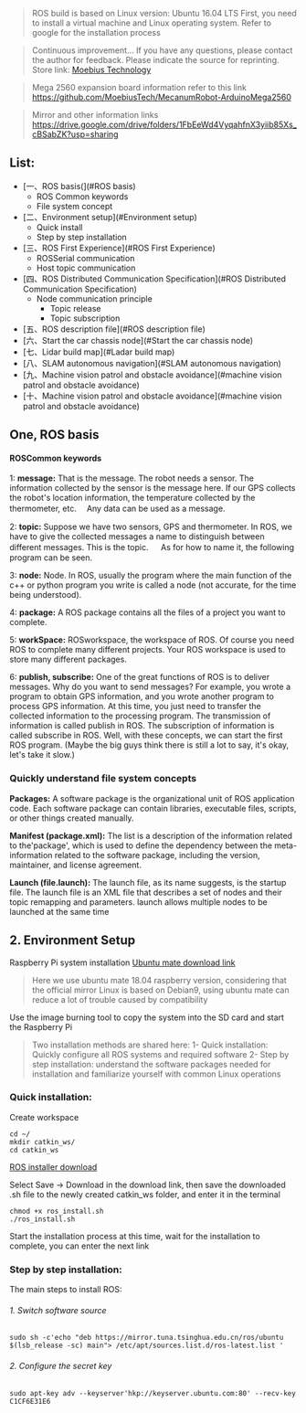> ROS build is based on Linux version: Ubuntu 16.04 LTS
First, you need to install a virtual machine and Linux operating system. Refer to google for the installation process

> Continuous improvement... If you have any questions, please contact the author for feedback. Please indicate the source for reprinting.
Store link: [Moebius Technology](https://www.aliexpress.com/store/5248059?spm=a2g0o.store_home.pcShopHead_352031876.0)

>Mega 2560 expansion board information refer to this link
https://github.com/MoebiusTech/MecanumRobot-ArduinoMega2560

> Mirror and other information links
https://drive.google.com/drive/folders/1FbEeWd4VyqahfnX3yiib85Xs_cBSabZK?usp=sharing

## List:
- [一、ROS basis(](#ROS basis)
    - ROS Common keywords
    - File system concept
- [二、Environment setup](#Environment setup)
    - Quick install
    - Step by step installation
- [三、ROS First Experience](#ROS First Experience)
    - ROSSerial communication
    - Host topic communication
- [四、ROS Distributed Communication Specification](#ROS Distributed Communication Specification)
    - Node communication principle
        - Topic release
        - Topic subscription
- [五、ROS description file](#ROS description file)
- [六、Start the car chassis node](#Start the car chassis node)
- [七、Lidar build map](#Ladar build map)
- [八、SLAM autonomous navigation](#SLAM autonomous navigation)
- [九、Machine vision patrol and obstacle avoidance](#machine vision patrol and obstacle avoidance)
- [十、Machine vision patrol and obstacle avoidance](#machine vision patrol and obstacle avoidance)


<h2 id="ROS basis">One, ROS basis</h2>

#### ROSCommon keywords
1: **message:** That is the message. The robot needs a sensor. The information collected by the sensor is the message here. If our GPS collects the robot's location information, the temperature collected by the thermometer, etc. 　Any data can be used as a message.

2: **topic:** Suppose we have two sensors, GPS and thermometer. In ROS, we have to give the collected messages a name to distinguish between different messages. This is the topic. 　 As for how to name it, the following program can be seen.

3: **node:** Node. In ROS, usually the program where the main function of the c++ or python program you write is called a node (not accurate, for the time being understood).

4: **package:** A ROS package contains all the files of a project you want to complete.

5: **workSpace:** ROSworkspace, the workspace of ROS. Of course you need ROS to complete many different projects. Your ROS workspace is used to store many different packages.

6: **publish, subscribe:** One of the great functions of ROS is to deliver messages. Why do you want to send messages? For example, you wrote a program to obtain GPS information, and you wrote another program to process GPS information. At this time, you just need to transfer the collected information to the processing program. The transmission of information is called publish in ROS. The subscription of information is called subscribe in ROS.
Well, with these concepts, we can start the first ROS program. (Maybe the big guys think there is still a lot to say, it's okay, let's take it slow.)

### Quickly understand file system concepts

**Packages:**
A software package is the organizational unit of ROS application code. Each software package can contain libraries, executable files, scripts, or other things created manually.

**Manifest (package.xml):**
The list is a description of the information related to the'package', which is used to define the dependency between the meta-information related to the software package, including the version, maintainer, and license agreement.

**Launch (file.launch):**
The launch file, as its name suggests, is the startup file. The launch file is an XML file that describes a set of nodes and their topic remapping and parameters. launch allows multiple nodes to be launched at the same time

<h2 id="Environment Setup">2. Environment Setup</h2>

Raspberry Pi system installation
[Ubuntu mate download link](https://ubuntu-mate.org/download/)
> Here we use ubuntu mate 18.04 raspberry version, considering that the official mirror Linux is based on Debian9, using ubuntu mate can reduce a lot of trouble caused by compatibility

Use the image burning tool to copy the system into the SD card and start the Raspberry Pi

> Two installation methods are shared here:
> 1- Quick installation: Quickly configure all ROS systems and required software
> 2- Step by step installation: understand the software packages needed for installation and familiarize yourself with common Linux operations
### Quick installation:

Create workspace
```
cd ~/
mkdir catkin_ws/
cd catkin_ws
```


[ROS installer download](http://note.youdao.com/noteshare?id=1ef5dfc12838a78a88ddad77eeabaf65&sub=2D88F56A7DA742BE9A7A151467C8D96A)

Select Save -> Download in the download link, then save the downloaded .sh file to the newly created catkin_ws folder, and enter it in the terminal
```
chmod +x ros_install.sh
./ros_install.sh
```
Start the installation process at this time, wait for the installation to complete, you can enter the next link


### Step by step installation:


The main steps to install ROS:
###### 1. Switch software source
```
sudo sh -c'echo "deb https://mirror.tuna.tsinghua.edu.cn/ros/ubuntu $(lsb_release -sc) main"> /etc/apt/sources.list.d/ros-latest.list '
```
###### 2. Configure the secret key
```
sudo apt-key adv --keyserver'hkp://keyserver.ubuntu.com:80' --recv-key C1CF6E31E6
